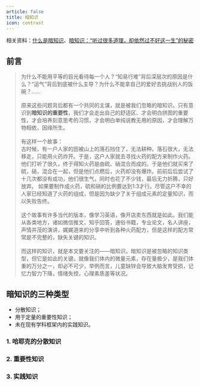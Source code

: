 ```yaml
---
article: false
title: 暗知识
icon: contrast
---
```


相关资料：[什么是暗知识](https://pmthinking.notion.site/2e0e6eb147b44bd28b89decd33093df3)、[暗知识：“听过很多道理，却依然过不好这一生”的秘密](https://mp.weixin.qq.com/s/laGz0C5V8bdFyzTqTs618A)

## 前言

> 为什么不能用平等的目光看待每一个人？“知易行难”背后深层次的原因是什么？“运气”背后到底被什么主导？为什么不能拿自己的爱好去挑战别人的饭碗？……<br>
> <br>
> 原来这些问题背后都有一个共同的主谋，就是被我们忽略的暗知识。只有意识到**暗知识的重要性**，我们才会走出自己的舒适区、才会明白拼图的重要性，才会培养刻意思考的习惯，才会明白单纯说教无用的原因，才会理解万物相依，因缘所生。<br>
> <br>
> 有这样一个故事：<br>
> 古时候，有一户人家的田被山上的落石挡住了，无法耕种。落石很大，无法移走，只能用火药炸开。于是，这户人家就去寻找火药的配方来制作火药。他们打听了很久，终于得知火药是由硫、硝混合而成的。于是他们就买来了硫，硝，混合在一起，但是他们点燃后，火药却没有爆炸。前前后后尝试了十几次都没有成功，他们很生气，同时也花了不少钱，最后无力折腾，只好放弃。
> 如果要制作成火药，硫和硝的比例要达到1:3才行。尽管这户不幸的人家已经知道了火药的组成，但是因为缺少了关于组成元素的定量知识，而以失败告终。<br>
> <br>
> 这个故事有许多当代的版本，像学习英语，像开店卖东西就是如此。我们能从各类地方，诸如微信推文，知乎回答，通俗书籍，专业论文，名人讲座，声情并茂的演讲，娓娓道来的分享中听到各种火药配方，但是这样的配方常常是不完整的，缺失关键的知识。<br>
> <br>
> 而这样的知识，就是本文要关注的——暗知识。暗知识是被忽略的知识类型，但它是如此的关键。就像我们体内的微量元素，存在量极少，是我们体重的万分之一，却必不可少，举例而言，儿童缺锌会导致大脑发育受损，记忆力智力下降，情绪失控，心理素质差等状况。

## 暗知识的三种类型

- 分散知识；
- 用于定量的重要性知识；
- 未在现有学科框架内的实践知识。

### 1. 哈耶克的分散知识


### 2. 重要性知识
### 3. 实践知识
